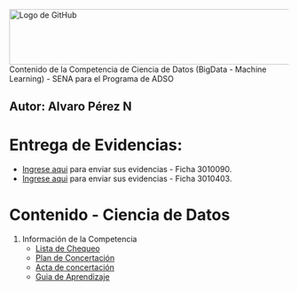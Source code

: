 <img src="https://www.shutterstock.com/image-vector/banner-data-science-web-vector-260nw-2412193819.jpg" alt="Logo de GitHub" width="600" height="100">
Contenido de la Competencia de Ciencia de Datos (BigData - Machine Learning) - SENA para el Programa de ADSO

**Autor:** Alvaro Pérez N
---

# Entrega de Evidencias:
- [Ingrese aqui](https://classroom.google.com/c/NzgwOTY5Nzk4Njgz?cjc=k5bhplw3) para enviar sus evidencias - Ficha 3010090.
- [Ingrese aqui](https://classroom.google.com/c/ODExOTc4OTU0NDM4?cjc=7koj6fy7) para enviar sus evidencias - Ficha 3010403.


# Contenido - Ciencia de Datos
1. Información de la Competencia
    - [Lista de Chequeo](https://github.com/aperezn298/CienciaDatosSENA/blob/main/00_Conceptualizacion/00-ListaChequeoMachineLearningV01.pdf)
    - [Plan de Concertación](https://github.com/aperezn298/CienciaDatosSENA/blob/main/00_Conceptualizacion/Plan_Concertado_3010090.pdf)
    - [Acta de concertación](https://github.com/aperezn298/CienciaDatosSENA/blob/main/00_Conceptualizacion/Acta_Concertacion_3010090.pdf) 
    - [Guia de Aprendizaje](https://github.com/aperezn298/CienciaDatosSENA/blob/main/00_Conceptualizacion/Guia_Aprendizaje_BD_ML.pdf)